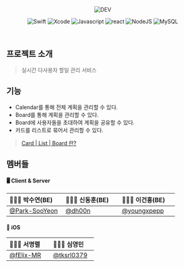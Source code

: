 <div align="center">
  <img alt="DEV" src="https://i.imgur.com/zpCG2Hc.png">
  
  <br>

  ![Swift](https://img.shields.io/badge/swift-v5.3-orange?logo=swift)
  ![Xcode](https://img.shields.io/badge/xcode-v12.1-blue?logo=xcode)
  ![Javascript](https://img.shields.io/badge/javascript-ES6+-yellow?logo=javascript)
  ![react](https://img.shields.io/badge/react-v17.0.1-9cf?logo=react)
  ![NodeJS](https://img.shields.io/badge/node.js-v12.18.3-green?logo=node.js)
  ![MySQL](https://img.shields.io/badge/mysql-v5.7-green?logo=mysql)

  <br>
  
</div>



## 프로젝트 소개
> 실시간 다사용자 할일 관리 서비스


## 기능
 - Calendar를 통해 전체 계획을 관리할 수 있다.
 - Board를 통해 계획을 관리할 수 있다.
 - Board에 사용자들을 초대하여 계획을 공유할 수 있다.
 - 카드를 리스트로 묶어서 관리할 수 있다.
> [Card | List | Board 란?](https://github.com/boostcamp-2020/Project04-B-Whale/wiki/Card-%7C-List-%7C-Board-%EB%9E%80%3F)


## 멤버들


#### 🖥 Client & Server

|👩🏻‍💻 박수연(BE) <img src="https://noticon-static.tammolo.com/dgggcrkxq/image/upload/v1567008394/noticon/ohybolu4ensol1gzqas1.png" width="14px;">|🧑🏻‍💻 신동훈(BE) <img src="https://noticon-static.tammolo.com/dgggcrkxq/image/upload/v1567008394/noticon/ohybolu4ensol1gzqas1.png" width="14px;">|🧑🏻‍💻 이건홍(BE) <img src="https://noticon-static.tammolo.com/dgggcrkxq/image/upload/v1567008394/noticon/ohybolu4ensol1gzqas1.png" width="14px;">|
|-|-|-|
|[@Park-SooYeon](https://github.com/Park-SooYeon)|[@dh00n](https://github.com/dh00n)|[@youngxpepp](https://github.com/youngxpepp)|

#### 📱 iOS 

|🧑🏻‍💻 서명렬 <img src="https://noticon-static.tammolo.com/dgggcrkxq/image/upload/v1582581609/noticon/cczbpahp5od6voerbvwr.svg" width="14px;"/>|🧑🏻‍💻 심영민 <img src="https://noticon-static.tammolo.com/dgggcrkxq/image/upload/v1582581609/noticon/cczbpahp5od6voerbvwr.svg" width="14px;"/>|
|-|-|
|[@fElix-MR](https://github.com/fElix-MR)|[@tksrl0379](https://github.com/tksrl0379)| 

